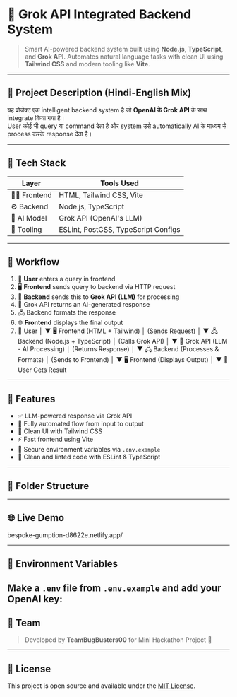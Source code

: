 # 🤖 Grok API Integrated Backend System

> Smart AI-powered backend system built using **Node.js**, **TypeScript**, and **Grok API**. Automates natural language tasks with clean UI using **Tailwind CSS** and modern tooling like **Vite**.

---

## 📝 Project Description (Hindi-English Mix)

यह प्रोजेक्ट एक intelligent backend system है जो **OpenAI के Grok API** के साथ integrate किया गया है।  
User कोई भी query या command देता है और system उसे automatically AI के माध्यम से process करके response देता है।

---

## 🔧 Tech Stack

| Layer      | Tools Used                         |
|------------|------------------------------------|
| 🧑‍💻 Frontend  | HTML, Tailwind CSS, Vite            |
| ⚙️ Backend   | Node.js, TypeScript                 |
| 🧠 AI Model | Grok API (OpenAI's LLM)             |
| 🔧 Tooling  | ESLint, PostCSS, TypeScript Configs |

---

## 🔁 Workflow

1. 👤 **User** enters a query in frontend
2. 🖥️ **Frontend** sends query to backend via HTTP request
3. 🧠 **Backend** sends this to **Grok API (LLM)** for processing
4. 🤖 Grok API returns an AI-generated response
5. 🖧 Backend formats the response
6. 🌐 **Frontend** displays the final output
7. 👤 User
           │
           ▼
🖥️  Frontend (HTML + Tailwind)
           │
    (Sends Request)
           │
           ▼
🖧  Backend (Node.js + TypeScript)
           │
    (Calls Grok API)
           │
           ▼
🤖  Grok API (LLM - AI Processing)
           │
   (Returns Response)
           │
           ▼
🖧  Backend (Processes & Formats)
           │
   (Sends to Frontend)
           │
           ▼
🖥️  Frontend (Displays Output)
           │
           ▼
         👤 User Gets Result

---

## 🚀 Features

- ✅ LLM-powered response via Grok API
- 🔄 Fully automated flow from input to output
- 🎨 Clean UI with Tailwind CSS
- ⚡ Fast frontend using Vite
- 🔐 Secure environment variables via `.env.example`
- 🧹 Clean and linted code with ESLint & TypeScript

---

## 📁 Folder Structure

---

## 🌐 Live Demo

bespoke-gumption-d8622e.netlify.app/

---

## 🔐 Environment Variables

Make a `.env` file from `.env.example` and add your OpenAI key:
---

## 🙌 Team

> Developed by **TeamBugBusters00** for Mini Hackathon Project 🚀

---

## 📜 License

This project is open source and available under the [MIT License](LICENSE).
